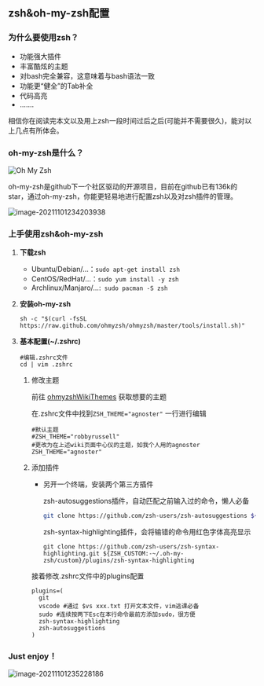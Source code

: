 ## zsh&oh-my-zsh配置

### 为什么要使用zsh？

- 功能强大插件
- 丰富酷炫的主题
- 对bash完全兼容，这意味着与bash语法一致
- 功能更“健全”的Tab补全
- 代码高亮
- .......

相信你在阅读完本文以及用上zsh一段时间过后之后(可能并不需要很久)，能对以上几点有所体会。

### oh-my-zsh是什么？

![Oh My Zsh](https://camo.githubusercontent.com/3ec75cb1c3278cce3c661d3bcf72a4eca75db241a6ace648ea014b02f3f44458/68747470733a2f2f73332e616d617a6f6e6177732e636f6d2f6f686d797a73682f6f682d6d792d7a73682d6c6f676f2e706e67)

oh-my-zsh是github下一个社区驱动的开源项目，目前在github已有136k的star，通过oh-my-zsh，你能更轻易地进行配置zsh以及对zsh插件的管理。

![image-20211101234203938](/home/alancorn/Documents/Markdown/Linux配置/Zsh.assets/image-20211101234203938.png)

### 上手使用zsh&oh-my-zsh

1. **下载zsh**

   - Ubuntu/Debian/...：```sudo apt-get install zsh```
   - CentOS/RedHat/...：```sudo yum install -y zsh```
   - Archlinux/Manjaro/...:``` sudo pacman -S zsh```

2. **安装oh-my-zsh**

   ```shell
   sh -c "$(curl -fsSL https://raw.github.com/ohmyzsh/ohmyzsh/master/tools/install.sh)"
   ```

3. **基本配置(~/.zshrc)**

   ```shell
   #编辑.zshrc文件
   cd | vim .zshrc
   ```

   1. 修改主题

      前往 [ohmyzshWikiThemes](https://github.com/ohmyzsh/ohmyzsh/wiki/Themes) 获取想要的主题

      在.zshrc文件中找到```ZSH_THEME="agnoster"``` 一行进行编辑

      ```shell	
      #默认主题
      #ZSH_THEME="robbyrussell"
      #更改为在上述wiki页面中心仪的主题，如我个人用的agnoster
      ZSH_THEME="agnoster"
      ```

   2. 添加插件

      - 另开一个终端，安装两个第三方插件

        zsh-autosuggestions插件，自动匹配之前输入过的命令，懒人必备

        ```bash
        git clone https://github.com/zsh-users/zsh-autosuggestions ${ZSH_CUSTOM:-~/.oh-my-zsh/custom}/plugins/zsh-autosuggestions
        ```

        zsh-syntax-highlighting插件，会将输错的命令用红色字体高亮显示
        
        ```shell
        git clone https://github.com/zsh-users/zsh-syntax-highlighting.git ${ZSH_CUSTOM:-~/.oh-my-zsh/custom}/plugins/zsh-syntax-highlighting
        ```
        
        
      
      接着修改.zshrc文件中的plugins配置
      
      ```shell
      plugins=(
      	git
      	vscode #通过 $vs xxx.txt 打开文本文件，vim逃课必备
      	sudo #连续按两下Esc在本行命令最前方添加sudo，很方便
      	zsh-syntax-highlighting
      	zsh-autosuggestions
      )
      ```

### Just enjoy！

![image-20211101235228186](/home/alancorn/Documents/Markdown/Linux配置/Zsh.assets/image-20211101235228186.png)
